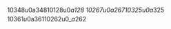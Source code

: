 1‌$0‌$3‌$4‌$8‌$u‌$0‌$_‌$a‌$3‌$4‌$8
1‌$0‌$1‌$2‌$8‌$u‌$0‌$_‌$a‌$1‌$2‌$8
1‌$0‌$2‌$6‌$7‌$u‌$0‌$_‌$a‌$2‌$6‌$7
1‌$0‌$3‌$2‌$5‌$u‌$0‌$_‌$a‌$3‌$2‌$5
1‌$0‌$3‌$6‌$1‌$u‌$0‌$_‌$a‌$3‌$6‌$1
1‌$0‌$2‌$6‌$2‌$u‌$0‌$_‌$a‌$2‌$6‌$2
